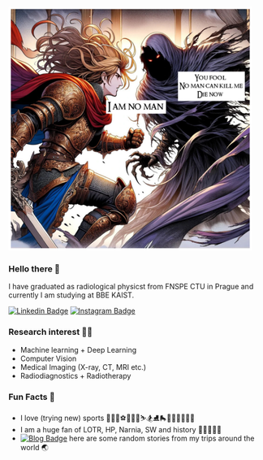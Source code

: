 <img src="https://github.com/povolann/povolann/blob/main/IMG_0172.JPG" width="480px">

### Hello there 💜
I have graduated as radiological physicst from FNSPE CTU in Prague and currently I am studying at BBE KAIST.


[![Linkedin Badge](https://img.shields.io/badge/-PovolnaAnna-blue?style=plastic&logo=Linkedin&logoColor=white)](https://www.linkedin.com/in/anna-povoln%C3%A1-97364973/)
[![Instagram Badge](https://img.shields.io/badge/-anyapovolna-purple?style=plastic&logo=instagram&logoColor=white)](https://www.instagram.com/anyapovolna/)


### Research interest 👩‍🎓
* Machine learning + Deep Learning
* Computer Vision
* Medical Imaging (X-ray, CT, MRI etc.)
* Radiodiagnostics + Radiotherapy

### Fun Facts 🤗
* I love (trying new) sports 🚵‍♀️🥾⚽💃🏊‍♀️⛷🏂⛸🛼🏄‍♀️🧗‍♀️🤺🏇
* I am a huge fan of LOTR, HP, Narnia, SW and history 🧝‍♀️🧙‍♀️👸
* [![Blog Badge](https://img.shields.io/badge/Blog-12100E?style=for-the-badge&logo=medium&logoColor=white)](https://northeast-passage.blogspot.com/) here are some random stories from my trips around the world 🌏
